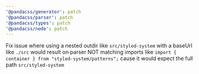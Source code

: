 ```yaml
---
'@pandacss/generator': patch
'@pandacss/parser': patch
'@pandacss/types': patch
'@pandacss/node': patch
---
```


Fix issue where using a nested outdir like `src/styled-system` with a baseUrl like `./src` would result on parser NOT
matching imports like `import { container } from "styled-system/patterns";` cause it would expect the full path
`src/styled-system`
